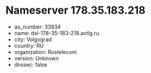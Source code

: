 # Nameserver 178.35.183.218

* as_number: 33934
* name: dsl-178-35-183-218.avtlg.ru.
* city: Volgograd
* country: RU
* organization: Rostelecom
* version: Unknown
* dnssec: false
